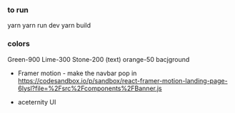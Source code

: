 ### to run 

yarn 
yarn run dev
yarn build


### colors 
Green-900
Lime-300
Stone-200 (text)
orange-50 bacjground


- Framer motion - make the navbar pop in
https://codesandbox.io/p/sandbox/react-framer-motion-landing-page-6lysl?file=%2Fsrc%2Fcomponents%2FBanner.js 

- aceternity UI



